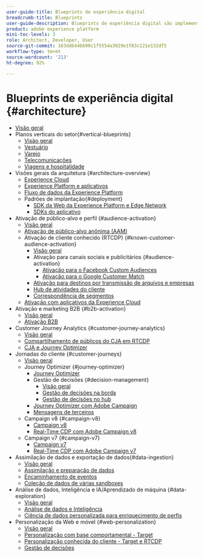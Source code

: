```yaml
---
user-guide-title: Blueprints de experiência digital
breadcrumb-title: Blueprints
user-guide-description: Blueprints de experiência digital são implementações replicáveis para resolver problemas empresariais consagrados e contêm diagramas de arquitetura, considerações técnicas e links para documentações relevantes.
product: adobe experience platform
mini-toc-levels: 3
role: Architect, Developer, User
source-git-commit: 163dd644b690c1f5554a3929e1f83c121e132df5
workflow-type: tm+mt
source-wordcount: '213'
ht-degree: 92%

---
```



# Blueprints de experiência digital {#architecture}

+ [Visão geral](/help/blueprints/overview.md)
+ Planos verticais do setor{#vertical-blueprints}
   + [Visão geral](/help/blueprints/vertical-blueprints/overview.md)
   + [Vestuário](/help/blueprints/vertical-blueprints/apparel.md)
   + [Varejo](/help/blueprints/vertical-blueprints/retail.md)
   + [Telecomunicações](/help/blueprints/vertical-blueprints/telecommunications.md)
   + [Viagens e hospitalidade](/help/blueprints/vertical-blueprints/travel-hospitality.md)
+ Visões gerais da arquitetura {#architecture-overview}
   + [Experience Cloud](/help/blueprints/experience-platform/experience-cloud.md)
   + [Experience Platform e aplicativos](/help/blueprints/experience-platform/platform-applications.md)
   + [Fluxo de dados da Experience Platform](/help/blueprints/experience-platform/platform-data-flow.md)
   + Padrões de implantação{#deployment}
      + [SDK da Web da Experience Platform e Edge Network](/help/blueprints/data-ingestion/websdk.md)
      + [SDKs do aplicativo](/help/blueprints/data-ingestion/appsdk.md)
+ Ativação de público-alvo e perfil {#audience-activation}
   + [Visão geral](/help/blueprints/audience-activation/overview.md)
   + [Ativação de público-alvo anônima  (AAM)](/help/blueprints/audience-activation/anonymous.md)
   + Ativação de cliente conhecido (RTCDP) {#known-customer-audience-activation}
      + [Visão geral](/help/blueprints/audience-activation/known.md)
      + Ativação para canais sociais e publicitários {#audience-activation}
         + [Ativação para o Facebook Custom Audiences](/help/blueprints/audience-activation/destinations/facebook.md)
         + [Ativação para o Google Customer Match](/help/blueprints/audience-activation/destinations/gcm.md)
      + [Ativação para destinos por transmissão de arquivos e empresas](/help/blueprints/audience-activation/enterprise-destinations.md)
      + [Hub de atividades do cliente](/help/blueprints/audience-activation/customer-activity.md)
      + [Correspondência de segmentos](/help/blueprints/audience-activation/segment-match.md)
   + [Ativação com aplicativos da Experience Cloud](/help/blueprints/audience-activation/platform-and-applications.md)
+ Ativação e marketing B2B {#b2b-activation}
   + [Visão geral](/help/blueprints/b2b/overview.md)
   + [Ativação B2B](/help/blueprints/b2b/b2bactivation.md)
+ Customer Journey Analytics {#customer-journey-analytics}
   + [Visão geral](/help/blueprints/customer-journey-analytics/overview.md)
   + [Compartilhamento de públicos do CJA em RTCDP](/help/blueprints/customer-journey-analytics/cja-rtcdp.md)
   + [CJA e Journey Optimizer](/help/blueprints/customer-journey-analytics/cja-ajo.md)
+ Jornadas do cliente {#customer-journeys}
   + [Visão geral](/help/blueprints/customer-journeys/overview.md)
   + Journey Optimizer {#journey-optimizer}
      + [Journey Optimizer](/help/blueprints/customer-journeys/journey-optimizer.md)
      + Gestão de decisões {#decision-management}
         + [Visão geral](/help/blueprints/customer-journeys/decision_management/decision-management-overview.md)
         + [Gestão de decisões na borda](/help/blueprints/customer-journeys/decision_management/decision-management-edge.md)
         + [Gestão de decisões no hub](/help/blueprints/customer-journeys/decision_management/decision-management-hub.md)
      + [Journey Optimizer com Adobe Campaign](/help/blueprints/customer-journeys/ajo-and-campaign.md)
      + [Mensagens de terceiros](/help/blueprints/customer-journeys/3rd-party-messaging.md)
   + Campaign v8 {#campaign-v8}
      + [Campaign v8](/help/blueprints/customer-journeys/campaign-v8.md)
      + [Real-Time CDP com Adobe Campaign v8](/help/blueprints/customer-journeys/rtcdp-and-campaign-v8.md)
   + Campaign v7 {#campaign-v7}
      + [Campaign v7](/help/blueprints/customer-journeys/campaign-v7.md)
      + [Real-Time CDP com Adobe Campaign v7](/help/blueprints/customer-journeys/rtcdp-and-campaign.md)
+ Assimilação de dados e exportação de dados{#data-ingestion}
   + [Visão geral](/help/blueprints/data-ingestion/overview.md)
   + [Assimilação e preparação de dados](/help/blueprints/data-ingestion/ingestion.md)
   + [Encaminhamento de eventos](/help/blueprints/data-ingestion/server-side-collection.md)
   + [Coleção de dados de várias sandboxes](/help/blueprints/data-ingestion/multi-sandbox-data-collection.md)
+ Análise de dados, Inteligência e IA/Aprendizado de máquina {#data-exploration}
   + [Visão geral](/help/blueprints/data-insights/overview.md)
   + [Análise de dados e Inteligência](/help/blueprints/data-insights/analysis.md)
   + [Ciência de dados personalizada para enriquecimento de perfis](/help/blueprints/data-insights/data-science.md)
+ Personalização da Web e móvel {#web-personalization}
   + [Visão geral](/help/blueprints/web-personalization/overview.md)
   + [Personalização com base comportamental  - Target](/help/blueprints/web-personalization/behavioral.md)
   + [Personalização conhecida do cliente - Target e RTCDP](/help/blueprints/web-personalization/known-personalization.md)
   + [Gestão de decisões](/help/blueprints/web-personalization/decision-management-edge.md)
